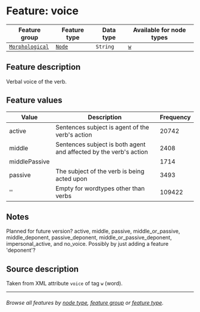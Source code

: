 # Feature: voice

Feature group |Feature type | Data type | Available for node types
---  | --- | --- | ---
[`Morphological`](featuresbygroup.md#morphological-features) | [`Node`](featuresbyfeaturetype.md#node-features) | `String`  | [`w`](featuresbynodetype.md#word-nodes)

## Feature description

Verbal voice of the verb.

## Feature values

Value | Description | Frequency
--- | --- | ---
active | Sentences subject is agent of the verb's action | 20742
middle | Sentences subject is both agent and affected by the verb's action | 2408
middlePassive | | 1714
passive | The subject of the verb is being acted upon | 3493
'' | Empty for wordtypes other than verbs | 109422

## Notes

Planned for future version? active, middle, passive, middle_or_passive, middle_deponent, passive_deponent, middle_or_passive_deponent, impersonal_active, and no_voice. Possibly by just adding a feature 'deponent'?

## Source description

Taken from XML attribute `voice` of tag `w` (word).

---
###### *Browse all features by [node type](featuresbynodetype.md#readme), [feature group](featuresbygroup.md#readme) or [feature type](featuresbyfeaturetype.md#readme).*
